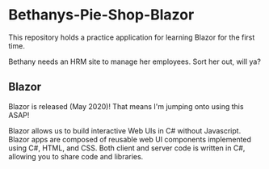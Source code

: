 # Bethanys-Pie-Shop-Blazor
This repository holds a practice application for learning Blazor for the first time. 

Bethany needs an HRM site to manage her employees. Sort her out, will ya?

## Blazor
Blazor is released (May 2020)! That means I'm jumping onto using this ASAP!

Blazor allows us to build interactive Web UIs in C# without Javascript. Blazor apps are composed of reusable web UI components implemented using C#, HTML, and CSS. Both client and server code is written in C#, allowing you to share code and libraries.

